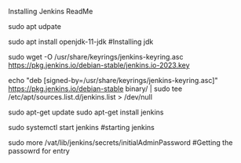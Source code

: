 Installing Jenkins ReadMe

sudo apt udpate

sudo apt install openjdk-11-jdk  #Installing jdk

    
  sudo wget -O /usr/share/keyrings/jenkins-keyring.asc \
    https://pkg.jenkins.io/debian-stable/jenkins.io-2023.key
  

    
  echo "deb [signed-by=/usr/share/keyrings/jenkins-keyring.asc]" \
    https://pkg.jenkins.io/debian-stable binary/ | sudo tee \
    /etc/apt/sources.list.d/jenkins.list > /dev/null

sudo apt-get update
sudo apt-get install jenkins

sudo systemctl start jenkins #starting jenkins

sudo more /vat/lib/jenkins/secrets/initialAdminPassword #Getting the passowrd for entry

